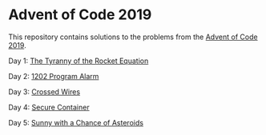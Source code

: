 # Advent of Code 2019

This repository contains solutions to the problems from the [Advent of Code 2019](https://adventofcode.com/2019).

Day 1: [The Tyranny of the Rocket Equation](src/test/java/com/callibrity/adventofcode/Day1.java)

Day 2: [1202 Program Alarm](src/test/java/com/callibrity/adventofcode/Day2.java)

Day 3: [Crossed Wires](src/test/java/com/callibrity/adventofcode/Day3.java)

Day 4: [Secure Container](src/test/java/com/callibrity/adventofcode/Day4.java)

Day 5: [Sunny with a Chance of Asteroids](src/test/java/com/callibrity/adventofcode/Day5.java)